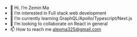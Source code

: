 - 👋 Hi, I’m Zemin Ma
- 👀 I’m interested in Full stack web development
- 🌱 I’m currently learning GraphQL/Apollo/Typescript/Next.js
- 💞️ I’m looking to collaborate on React in general
- 📫 How to reach me alexma325@gmail.com

<!---
xia0m/xia0m is a ✨ special ✨ repository because its `README.md` (this file) appears on your GitHub profile.
You can click the Preview link to take a look at your changes.
--->
